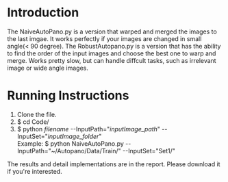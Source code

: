 # Introduction
The NaiveAutoPano.py is a version that warped and merged the images to the last imgae. It works perfectly if your images are changed in small angle(< 90 degree).  The RobustAutopano.py is a version that has the ability to find the order of the input images and choose the best one to warp and merge. Works pretty slow, but can handle diffcult tasks, such as irrelevant image or wide angle images.

# Running Instructions
1. Clone the file.
2. $ cd Code/
3. $ python *filename* --InputPath="*inputImage_path*" --InputSet="*inputImage_folder*"  
Example: $ python NaiveAutoPano.py --InputPath="~/Autopano/Data/Train/" --InputSet="Set1/"

The results and detail implementations are in the report. Please download it if you're interested.
